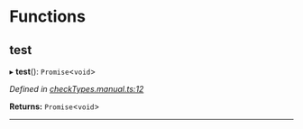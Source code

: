 

# Functions

<a id="test"></a>

##  test

▸ **test**(): `Promise`<`void`>

*Defined in [checkTypes.manual.ts:12](https://github.com/polkadot-js/api/blob/7c4371b/packages/api/src/checkTypes.manual.ts#L12)*

**Returns:** `Promise`<`void`>

___

